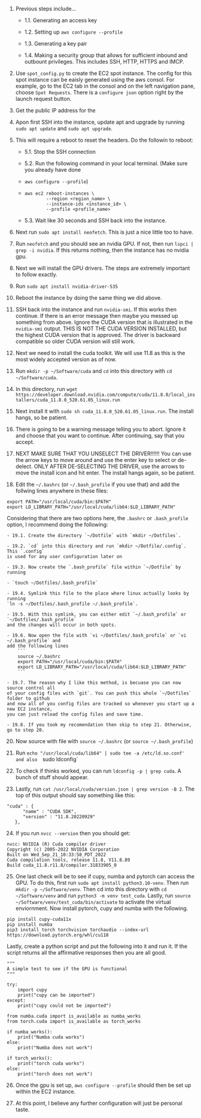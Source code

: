 1. Previous steps include...

    - 1.1. Generating an access key

    - 1.2. Setting up `aws configure --profile`

    - 1.3. Generating a key pair

    - 1.4. Making a security group that allows for sufficient inbound and outbount privileges. This 
    includes SSH, HTTP, HTTPS and IMCP.

2. Use `spot_config.py` to create the EC2 spot instance. The config for this spot instance
can be eaisly generated using the aws consol. For example, go to the EC2 tab in the consol
and on the left navigation pane, choose `Spot Requests`. There is a `configure json` option right
by the launch request button.

3. Get the public IP address for the 

4. Apon first SSH into the instance, update apt and upgrade by running `sudo apt update` and
`sudo apt upgrade`. 

5. This will require a reboot to reset the headers. Do the followin to reboot:

    - 5.1. Stop the SSH connection

    - 5.2. Run the following command in your local terminal. (Make sure you already have done
    - `aws configure --profile`)
    - 
        ```
        aws ec2 reboot-instances \
                --region <region_name> \
                --instance-ids <instance_id> \
                --profile <profile_name>
        ```

    - 5.3. Wait like 30 seconds and SSH back into the instance.

7. Next run `sudo apt install neofetch`. This is just a nice little too to have.

8. Run `neofetch` and you should see an nvidia GPU. If not, then run `lspci | grep -i nvidia`.
If this returns nothing, then the instance has no nvidia gpu.

9. Next we will install the GPU drivers. The steps are extremely important to follow exactly.

10. Run `sudo apt install nvidia-driver-535`

11. Reboot the instance by doing the same thing we did above.

12. SSH back into the instance and run `nvidia-smi`. If this works then continue. If there is
an error message then maybe you messed up something from above. Ignore the CUDA version
that is illustrated in the `nvidia-smi` output. THIS IS NOT THE CUDA VERSION INSTALLED, but
the highest CUDA version that is approved. The driver is backward compatible so older CUDA
version will still work.

13. Next we need to install the cuda toolkit. We will use 11.8 as this is the most widely
accepted version as of now.

14. Run `mkdir -p ~/Software/cuda` and `cd` into this directory with `cd ~/Software/cuda`.

15. In this directory, run `wget https://developer.download.nvidia.com/compute/cuda/11.8.0/local_installers/cuda_11.8.0_520.61.05_linux.run`

16. Next install it with `sudo sh cuda_11.8.0_520.61.05_linux.run`. The install hangs, so
be patient.

17. There is going to be a warning message telling you to abort. Ignore it and choose that you
want to continue. After continuing, say that you accept.

18. NEXT MAKE SURE THAT YOU UNSELECT THE DRIVER!!!!!! You can use the arrow keys to move around
and use the enter key to select or de-delect. ONLY AFTER DE-SELECTING THE DRIVER, use the arrows
to move the install icon and hit enter. The install hangs again, so be patient.

19. Edit the `~/.bashrc` (or `~/.bash_profile` if you use that) and add the follwing lines
anywhere in these files:
```
export PATH="/usr/local/cuda/bin:$PATH"
export LD_LIBRARY_PATH="/usr/local/cuda/lib64:$LD_LIBRARY_PATH"
```
Considering that there are two options here, the `.bashrc` or `.bash_profile` option, 
I recommend doing the following:

    - 19.1. Create the directory `~/Dotfile` with `mkdir ~/Dotfiles`.

    - 19.2. `cd` into this directory and run `mkdir ~/Dotfile/.config`. This `.config`
    is used for any user configuration later on

    - 19.3. Now create the `.bash_profile` file within `~/Dotfile` by running 

    - `touch ~/Dotfiles/.bash_profile`

    - 19.4. Symlink this file to the place where linux actually looks by running 
    `ln -s ~/Dotfiles/.bash_profile ~/.bash_profile`.

    - 19.5. With this symlink, you can either edit `~/.bash_profile` or `~/Dotfiles/.bash_profile`
    and the changes will occur in both spots.
    
    - 19.6. Now open the file with `vi ~/Dotfiles/.bash_profile` or `vi ~/.bash_profile` and 
    add the following lines
        ```
        source ~/.bashrc
        export PATH="/usr/local/cuda/bin:$PATH"
        export LD_LIBRARY_PATH="/usr/local/cuda/lib64:$LD_LIBRARY_PATH"
        ```

    - 19.7. The reason why I like this method, is becuase you can now source control all
    of your config files with `git`. You can push this whole `~/Dotfiles` folder to github
    and now all of you config files are tracked so whenever you start up a new EC2 instance,
    you can just reload the config files and save time.

    - 19.8. If you took my recomendation then skip to step 21. Otherwise, go to step 20.

20. Now source with file with `source ~/.bashrc` (or `source ~/.bash_profile`)

21. Run `echo "/usr/local/cuda/lib64" | sudo tee -a /etc/ld.so.conf' and also 
`sudo ldconfig`

22. To check if thinks worked, you can run `ldconfig -p | grep cuda`. A bunch of stuff
should appear.

23. Lastly, run `cat /usr/local/cuda/version.json | grep version -B 2`. The top of this
output should say something like this:
```
"cuda" : {
      "name" : "CUDA SDK",
      "version" : "11.8.20220929"
   },
```

24. If you run `nvcc --version` then you should get:
```
nvcc: NVIDIA (R) Cuda compiler driver
Copyright (c) 2005-2022 NVIDIA Corporation
Built on Wed_Sep_21_10:33:58_PDT_2022
Cuda compilation tools, release 11.8, V11.8.89
Build cuda_11.8.r11.8/compiler.31833905_0
```

25. One last check will be to see if cupy, numba and pytorch can access the GPU.
To do this, first run `sudo apt install python3.10-venv`. Then run `mkdir -p ~/Software/venv`.
Then cd into this directory with `cd ~/Software/venv` and run `python3 -m venv test_cuda`.
Lastly, run `source ~/Software/venv/test_cuda/bin/activate` to activate the virtual
enviornment. Now install pytorch, cupy and numba with the following.
```
pip install cupy-cuda11x
pip install numba
pip3 install torch torchvision torchaudio --index-url https://download.pytorch.org/whl/cu118
```
Lastly, create a python script and put the following into it and run it. If the script
returns all the affirmative responses then you are all good.

```
"""
A simple test to see if the GPU is functional
"""

try:
    import cupy
    print("cupy can be imported")
except:
    print("cupy could not be imported")

from numba.cuda import is_available as numba_works
from torch.cuda import is_available as torch_works

if numba_works():
    print("Numba cuda works")
else:
    print("Numba does not work")

if torch_works():
    print("torch cuda works")
else:
    print("torch does not work")
```

26. Once the gpu is set up, `aws configure --profile` should then be set up within the EC2 instance.

27. At this point, I believe any further configuration will just be personal taste.
